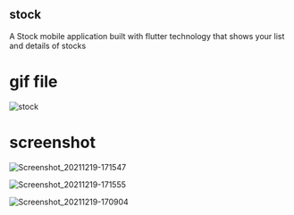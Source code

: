 ## stock

A Stock mobile application built with flutter technology that shows your list and details of stocks 

# gif file

![stock](https://user-images.githubusercontent.com/73750587/146683189-b63ac069-3827-49c5-973b-d34137388877.gif)

# screenshot

![Screenshot_20211219-171547](https://user-images.githubusercontent.com/73750587/146683250-a536c04d-5145-4e78-b67f-864a510168e8.png)

![Screenshot_20211219-171555](https://user-images.githubusercontent.com/73750587/146683252-052bcdba-a92a-48e0-89e3-ff44557a593c.png)

![Screenshot_20211219-170904](https://user-images.githubusercontent.com/73750587/146683253-0de90d41-6716-4a25-9bc4-eae540dd6e77.png)


